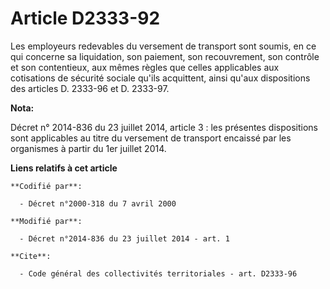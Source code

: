 # Article D2333-92

Les employeurs redevables du versement de transport sont soumis, en ce qui concerne sa liquidation, son paiement, son
recouvrement, son contrôle et son contentieux, aux mêmes règles que celles applicables aux cotisations de sécurité sociale
qu'ils acquittent, ainsi qu'aux dispositions des articles D. 2333-96 et D. 2333-97.

**Nota:**

Décret n° 2014-836 du 23 juillet 2014, article 3 : les présentes dispositions sont applicables au titre du versement de
transport encaissé par les organismes à partir du 1er juillet 2014.

**Liens relatifs à cet article**

	**Codifié par**:

	  - Décret n°2000-318 du 7 avril 2000

	**Modifié par**:

	  - Décret n°2014-836 du 23 juillet 2014 - art. 1

	**Cite**:

	  - Code général des collectivités territoriales - art. D2333-96
